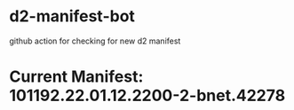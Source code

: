# d2-manifest-bot
github action for checking for new d2 manifest

# Current Manifest: 101192.22.01.12.2200-2-bnet.42278